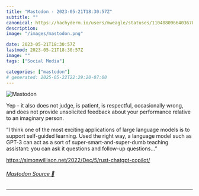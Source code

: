 ```yaml
---
title: "Mastodon - 2023-05-21T18:30:57Z"
subtitle: ""
canonical: https://hachyderm.io/users/mweagle/statuses/110408096640367862
description:
image: "/images/mastodon.png"

date: 2023-05-21T18:30:57Z
lastmod: 2023-05-21T18:30:57Z
image: ""
tags: ["Social Media"]

categories: ["mastodon"]
# generated: 2025-05-22T22:29:20-07:00
---
```

![Mastodon](/images/mastodon.png)

<p>Yep - it also does not judge, is patient, is respectful, occasionally wrong, and does not provide unsolicited feedback about your performance relative to an imaginary person. </p><p>“I think one of the most exciting applications of large language models is to support self-guided learning. Used the right way, a language model such as GPT-3 can act as a sort of super-smart-and-super-dumb teaching assistant: you can ask it questions and follow-up questions...”</p><p><a href="https://simonwillison.net/2022/Dec/5/rust-chatgpt-copilot/" target="_blank" rel="nofollow noopener noreferrer" translate="no"><span class="invisible">https://</span><span class="ellipsis">simonwillison.net/2022/Dec/5/r</span><span class="invisible">ust-chatgpt-copilot/</span></a></p>


###### [Mastodon Source 🐘](https://hachyderm.io/@mweagle/110408096640367862)

___
